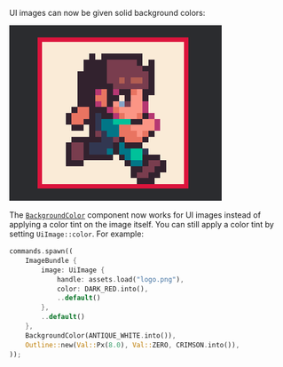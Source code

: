 UI images can now be given solid background colors:

![UI image with background color](ui_image_background_color.png)

The [`BackgroundColor`] component now works for UI images instead of applying a color tint on the image itself. You can still apply a color tint by setting `UiImage::color`. For example:

```rust
commands.spawn((
    ImageBundle {
        image: UiImage {
            handle: assets.load("logo.png"),
            color: DARK_RED.into(),
            ..default()
        },
        ..default()
    },
    BackgroundColor(ANTIQUE_WHITE.into()),
    Outline::new(Val::Px(8.0), Val::ZERO, CRIMSON.into()),
));
```

[`BackgroundColor`]: http://dev-docs.bevyengine.org/bevy/prelude/struct.BackgroundColor.html
